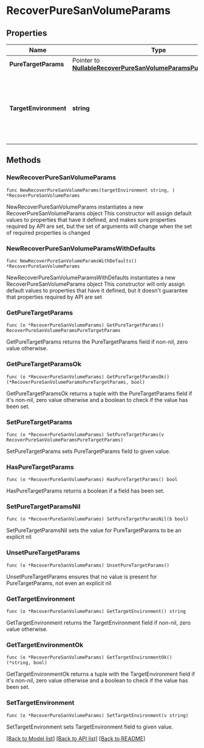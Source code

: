 # RecoverPureSanVolumeParams

## Properties

Name | Type | Description | Notes
------------ | ------------- | ------------- | -------------
**PureTargetParams** | Pointer to [**NullableRecoverPureSanVolumeParamsPureTargetParams**](RecoverPureSanVolumeParamsPureTargetParams.md) |  | [optional] 
**TargetEnvironment** | **string** | Specifies the environment of the recovery target. The corresponding target params must be filled out. | 

## Methods

### NewRecoverPureSanVolumeParams

`func NewRecoverPureSanVolumeParams(targetEnvironment string, ) *RecoverPureSanVolumeParams`

NewRecoverPureSanVolumeParams instantiates a new RecoverPureSanVolumeParams object
This constructor will assign default values to properties that have it defined,
and makes sure properties required by API are set, but the set of arguments
will change when the set of required properties is changed

### NewRecoverPureSanVolumeParamsWithDefaults

`func NewRecoverPureSanVolumeParamsWithDefaults() *RecoverPureSanVolumeParams`

NewRecoverPureSanVolumeParamsWithDefaults instantiates a new RecoverPureSanVolumeParams object
This constructor will only assign default values to properties that have it defined,
but it doesn't guarantee that properties required by API are set

### GetPureTargetParams

`func (o *RecoverPureSanVolumeParams) GetPureTargetParams() RecoverPureSanVolumeParamsPureTargetParams`

GetPureTargetParams returns the PureTargetParams field if non-nil, zero value otherwise.

### GetPureTargetParamsOk

`func (o *RecoverPureSanVolumeParams) GetPureTargetParamsOk() (*RecoverPureSanVolumeParamsPureTargetParams, bool)`

GetPureTargetParamsOk returns a tuple with the PureTargetParams field if it's non-nil, zero value otherwise
and a boolean to check if the value has been set.

### SetPureTargetParams

`func (o *RecoverPureSanVolumeParams) SetPureTargetParams(v RecoverPureSanVolumeParamsPureTargetParams)`

SetPureTargetParams sets PureTargetParams field to given value.

### HasPureTargetParams

`func (o *RecoverPureSanVolumeParams) HasPureTargetParams() bool`

HasPureTargetParams returns a boolean if a field has been set.

### SetPureTargetParamsNil

`func (o *RecoverPureSanVolumeParams) SetPureTargetParamsNil(b bool)`

 SetPureTargetParamsNil sets the value for PureTargetParams to be an explicit nil

### UnsetPureTargetParams
`func (o *RecoverPureSanVolumeParams) UnsetPureTargetParams()`

UnsetPureTargetParams ensures that no value is present for PureTargetParams, not even an explicit nil
### GetTargetEnvironment

`func (o *RecoverPureSanVolumeParams) GetTargetEnvironment() string`

GetTargetEnvironment returns the TargetEnvironment field if non-nil, zero value otherwise.

### GetTargetEnvironmentOk

`func (o *RecoverPureSanVolumeParams) GetTargetEnvironmentOk() (*string, bool)`

GetTargetEnvironmentOk returns a tuple with the TargetEnvironment field if it's non-nil, zero value otherwise
and a boolean to check if the value has been set.

### SetTargetEnvironment

`func (o *RecoverPureSanVolumeParams) SetTargetEnvironment(v string)`

SetTargetEnvironment sets TargetEnvironment field to given value.



[[Back to Model list]](../README.md#documentation-for-models) [[Back to API list]](../README.md#documentation-for-api-endpoints) [[Back to README]](../README.md)


